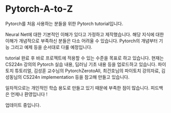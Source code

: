 # Pytorch-A-to-Z

Pytorch를 처음 사용하는 분들을 위한 Pytorch tutorial입니다.

Neural Net에 대한 기본적인 이해가 있다고 가정하고 제작했습니다.
해당 지식에 대한 이해가 개념적으로 부족하신 분들은 다소 어려울 수 있습니다.
Pytorch의 개념부터 기능 그리고 예제 등을 순서대로 다룰 예정입니다.

tutorial 완료 후 바로 프로젝트에 적용할 수 있는 수준을 목표로 하고 있습니다.
현재는 CS224n 강의의 Pytorch 실습 내용, 딥러닝 기초 내용 등을 업로드하고 있습니다.
파이토치 튜토리얼, 김성훈 교수님의 PytorchZerotoAll, 최건호님의 파이토치 강의자료, 김성동님의 CS224n implementation 등을 참고해 만들고 있습니다.

일차적으로는 개인적인 학습 용도로 만들고 있기 때문에 부족한 점이 많습니다. 피드백은 언제나 환영입니다 !

업데이트 중입니다.
